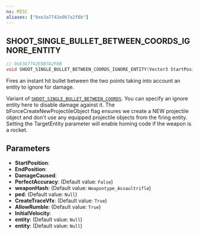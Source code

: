```yaml
---
ns: MISC
aliases: ["0xe3a7742e0b7a2f8b"]
---
```

## SHOOT_SINGLE_BULLET_BETWEEN_COORDS_IGNORE_ENTITY

```c
// 0xE3A7742E0B7A2F8B
void SHOOT_SINGLE_BULLET_BETWEEN_COORDS_IGNORE_ENTITY(Vector3 StartPosition, Vector3 EndPosition, int DamageCaused, bool PerfectAccuracy, Hash weaponHash, Ped ped, bool CreateTraceVfx, bool AllowRumble, float InitialVelocity, Entity entity, Entity entity);
```

Fires an instant hit bullet between the two points taking into account an entity to ignore for damage.

Variant of [`SHOOT_SINGLE_BULLET_BETWEEN_COORDS`](#_0x867654CBC7606F2C). You can specify an ignore entity here to disable damage against it. The bForceCreateNewProjectileObject flag ensures we create a NEW projectile object and don't use any equipped projectile objects from the firing entity. Setting the TargetEntity parameter will enable homing code if the weapon is a rocket.


## Parameters
* **StartPosition**: 
* **EndPosition**: 
* **DamageCaused**: 
* **PerfectAccuracy**: (Default value: `False`)
* **weaponHash**: (Default value: `Weapontype_Assaultrifle`)
* **ped**: (Default value: `Null`)
* **CreateTraceVfx**: (Default value: `True`)
* **AllowRumble**: (Default value: `True`)
* **InitialVelocity**: 
* **entity**: (Default value: `Null`)
* **entity**: (Default value: `Null`)

